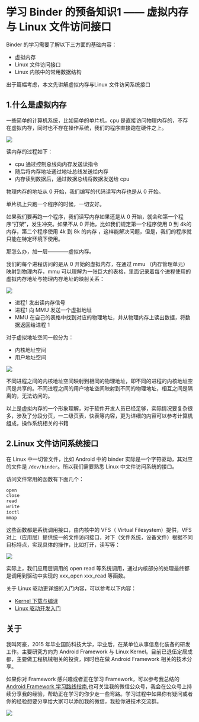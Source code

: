 # 学习 Binder 的预备知识1 —— 虚拟内存与 Linux 文件访问接口

Binder 的学习需要了解以下三方面的基础内容：

* 虚拟内存
* Linux 文件访问接口
* Linux 内核中的常用数据结构

出于篇幅考虑，本文先讲解虚拟内存与Linux 文件访问系统接口

## 1.什么是虚拟内存

一些简单的计算机系统，比如简单的单片机，cpu 是直接访问物理内存的，不存在虚拟内存，同时也不存在操作系统，我们的程序直接跑在硬件之上。

![](https://gitee.com/stingerzou/pic-bed/raw/master/img/20230512082900.png)

读内存的过程如下：

* cpu 通过控制总线向内存发送读指令
* 随后将内存地址通过地址总线发送给内存
* 内存读到数据后，通过数据总线将数据发送给 cpu


物理内存的地址从 0 开始，我们编写的代码读写内存也是从 0 开始。

单片机上只跑一个程序的时候，一切安好。

如果我们要再跑一个程序，我们读写内存如果还是从 0 开始，就会和第一个程序“打架”，发生冲突。如果不从 0 开始，比如我们规定第一个程序使用 0 到 4k的内存，第二个程序使用 4k 到 8k 的内存 ，这样能解决问题，但是，我们的程序就只能在特定环境下使用。

那怎么办，加一层————虚拟内存。

我们的每个进程访问的是从 0 开始的虚拟内存，在通过 mmu （内存管理单元）映射到物理内存，mmu 可以理解为一张巨大的表格，里面记录着每个进程使用的虚拟内存地址与物理内存地址的映射关系：

![](https://gitee.com/stingerzou/pic-bed/raw/master/img/20230512093832.png)



* 进程1 发出读内存信号
* 进程1 向 MMU 发送一个虚拟地址
* MMU 在自己的表格中找到对应的物理地址，并从物理内存上读出数据，将数据返回给进程 1

对于虚拟地址空间一般分为：

* 内核地址空间
* 用户地址空间

![](https://gitee.com/stingerzou/pic-bed/raw/master/img/20230517152542.png)

不同进程之间的内核地址空间映射到相同的物理地址，即不同的进程的内核地址空间是共享的。不同进程之间的用户地址空间映射到不同的物理地址，相互之间是隔离的，无法访问的。



以上是虚拟内存的一个形象理解，对于软件开发人员已经足够，实际情况要复杂很多，涉及了分段分页，一二级页表，快表等内容，更为详细的内容可以参考计算机组成，操作系统相关的书籍


## 2.Linux 文件访问系统接口

在 Linux 中一切皆文件，比如 Android 中的 binder 实际是一个字符驱动，其对应的文件是 `/dev/binder`。所以我们需要熟悉 Linux 中文件访问系统的接口。

访问文件常用的函数有下面几个：

```c
open
close
read
write
ioctl
mmap
```

这些函数都是系统调用接口，由内核中的 VFS（ Virtual Filesystem）提供，VFS 对上（应用层）提供统一的文件访问接口，对下（文件系统，设备文件）根据不同目标特点，实现具体的操作，比如打开，读写等：

![](https://gitee.com/stingerzou/pic-bed/raw/master/img/20230512160048.png)

实际上，我们应用层调用的 open read 等系统调用，通过内核部分的处理最终都是调用到驱动中实现的 xxx_open xxx_read 等函数。

关于 Linux 驱动更详细的入门内容，可以参考以下内容：

* [Kernel 下载与编译](https://juejin.cn/post/7207602567290765373)
* [Linux 驱动开发入门](https://juejin.cn/post/7207607724900810812)


## 关于

我叫阿豪，2015 年毕业国防科技大学，毕业后，在某单位从事信息化装备的研发工作。主要研究方向为 Android Framework 与 Linux Kernel。目前已退伍定居成都，主要做工程机械相关的投资，同时也在做 Android Framework 相关的技术分享。

如果你对 Framework 感兴趣或者正在学习 Framework，可以参考我总结的[Android Framework 学习路线指南](https://github.com/yuandaimaahao/AndroidFrameworkTutorial),也可关注我的微信公众号，我会在公众号上持续分享我的经验，帮助正在学习的你少走一些弯路。学习过程中如果你有疑问或者你的经验想要分享给大家可以添加我的微信，我拉你进技术交流群。

![](https://gitee.com/stingerzou/pic-bed/raw/master/img/4e7348e352774883ecb19ab021d6cee.jpg)